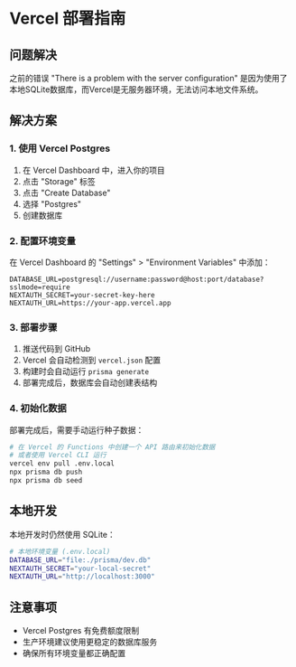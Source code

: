 # Vercel 部署指南

## 问题解决

之前的错误 "There is a problem with the server configuration" 是因为使用了本地SQLite数据库，而Vercel是无服务器环境，无法访问本地文件系统。

## 解决方案

### 1. 使用 Vercel Postgres

1. 在 Vercel Dashboard 中，进入你的项目
2. 点击 "Storage" 标签
3. 点击 "Create Database" 
4. 选择 "Postgres"
5. 创建数据库

### 2. 配置环境变量

在 Vercel Dashboard 的 "Settings" > "Environment Variables" 中添加：

```
DATABASE_URL=postgresql://username:password@host:port/database?sslmode=require
NEXTAUTH_SECRET=your-secret-key-here
NEXTAUTH_URL=https://your-app.vercel.app
```

### 3. 部署步骤

1. 推送代码到 GitHub
2. Vercel 会自动检测到 `vercel.json` 配置
3. 构建时会自动运行 `prisma generate`
4. 部署完成后，数据库会自动创建表结构

### 4. 初始化数据

部署完成后，需要手动运行种子数据：

```bash
# 在 Vercel 的 Functions 中创建一个 API 路由来初始化数据
# 或者使用 Vercel CLI 运行
vercel env pull .env.local
npx prisma db push
npx prisma db seed
```

## 本地开发

本地开发时仍然使用 SQLite：

```bash
# 本地环境变量 (.env.local)
DATABASE_URL="file:./prisma/dev.db"
NEXTAUTH_SECRET="your-local-secret"
NEXTAUTH_URL="http://localhost:3000"
```

## 注意事项

- Vercel Postgres 有免费额度限制
- 生产环境建议使用更稳定的数据库服务
- 确保所有环境变量都正确配置
